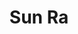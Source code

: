---
pid: PT92
title: Sun Ra
location_transcription: Germantown
zipcode: '19146'
outside_phl: 
neighborhood: Graduate Hospital,Naval Square,Southwest Center City
age: '32'
age_range: 30-39
instagram: 
image_file_name: PT_92.jpg
proposal_transcription: Mural, plaque, or monument recognizing the Philadelphia home
  of musician & composer Sun Ra.
topic: Culture,Figure,Music,Philadelphia
topic_summary: 0, 0, 0, 0
type: Mural,Plaque,Memorial,Image
keywords_other: 
credit: 
image_labels: 
twitter: 
facebook: 
permalink: "/monuments/pt92/"
layout: item-page
---